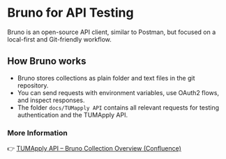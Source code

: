 # Bruno for API Testing

Bruno is an open-source API client, similar to Postman, but focused on a local-first and Git-friendly workflow.

## How Bruno works

- Bruno stores collections as plain folder and text files in the git repository.
- You can send requests with environment variables, use OAuth2 flows, and inspect responses.
- The folder `docs/TUMapply API` contains all relevant requests for testing authentication and the TUMApply API.

### More Information

👉 [TUMApply API – Bruno Collection Overview (Confluence)](https://confluence.aet.cit.tum.de/spaces/AP/pages/257785953/TUMApply+API+%E2%80%93+Postman+Collection+Overview)
